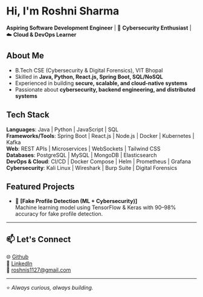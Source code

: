 # Hi, I'm Roshni Sharma  

**Aspiring Software Development Engineer** | 🔐 **Cybersecurity Enthusiast** | ☁️ **Cloud & DevOps Learner**  
## About Me  
- B.Tech CSE (Cybersecurity & Digital Forensics), VIT Bhopal  
- Skilled in **Java, Python, React.js, Spring Boot, SQL/NoSQL**  
- Experienced in building **secure, scalable, and cloud-native systems**  
- Passionate about **cybersecurity, backend engineering, and distributed systems**  


## Tech Stack  

**Languages**: Java | Python | JavaScript | SQL  
**Frameworks/Tools**: Spring Boot | React.js | Node.js | Docker | Kubernetes | Kafka  
**Web**: REST APIs | Microservices | WebSockets | Tailwind CSS  
**Databases**: PostgreSQL | MySQL | MongoDB | Elasticsearch  
**DevOps & Cloud**: CI/CD | Docker Compose | Helm | Prometheus | Grafana  
**Cybersecurity**: Kali Linux | Wireshark | Burp Suite | Digital Forensics  


## Featured Projects  

- 🔐 **[Fake Profile Detection (ML + Cybersecurity)]**  
  Machine learning model using TensorFlow & Keras with 90–98% accuracy for fake profile detection.  

---

## 📫 Let's Connect  
🌐 [Github](https://github.com/roshnisharma2811)  
💼 [LinkedIn](https://www.linkedin.com/in/roshni-sharma-767544251)  
📧 roshnis1127@gmail.com  

---

⭐️ *Always curious, always building.*  
